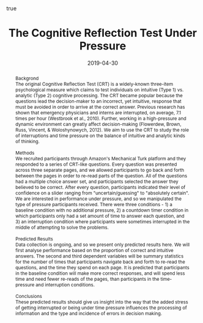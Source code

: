 ---
abstract: Backgrond<br>The original Cognitive Reflection Test (CRT) is a widely-known three-item psychological measure which claims to test individuals on intuitive (Type 1) vs. analytic (Type 2) cognitive processing. The CRT became popular because the questions lead the decision-maker to an incorrect, yet intuitive, response that must be avoided in order to arrive at the correct answer. Previous research has shown that emergency physicians and interns are interrupted, on average, 7.1 times per hour (Westbrook et al., 2010). Further, working in a high-pressure and dynamic environment can greatly affect decision-making (Flowerdew, Brown, Russ, Vincent, & Woloshynowych, 2012). We aim to use the CRT to study the role of interruptions and time pressure on the balance of intuitive and analytic kinds of thinking. <br><br>Methods<br> We recruited participants through Amazon's Mechanical Turk platform and they responded to a series of CRT-like questions. Every question was presented across three separate pages, and we allowed participants to go back and forth between the pages in order to re-read parts of the question. All of the questions had a multiple choice answer set, and participants selected the answer they believed to be correct. After every question, participants indicated their level of confidence on a slider ranging from "uncertain/guessing" to "absolutely certain". We are interested in performance under pressure, and so we manipulated the type of pressure participants received. There were three conditions - 1) a baseline condition with no additional pressure, 2) a countdown timer condition in which participants only had a set amount of time to answer each question, and 3) an interruption condition where participants were sometimes interrupted in the middle of attempting to solve the problems. <br><br>Predicted Results <br>Data collection is ongoing, and so we present only predicted results here. We will first analyse performance based on the proportion of correct and intuitive answers. The second and third dependent variables will be summary statistics for the number of times that participants navigate back and forth to re-read the questions, and the time they spend on each page. It is predicted that participants in the baseline condition will make more correct responses, and will spend less time and need fewer re-reads of the pages, than participants in the time-pressure and interruption conditions. <br><br>Conclusions<br> These predicted results should give us insight into the way that the added stress of getting interrupted or being under time pressure influences the processing of information and the type and incidence of errors in decision making.
all_day: true
authors: [Jennifer Sloane, Ben Newell, Chris Donkin] 
date: "2019-04-30"
date_end: "2040-06-01"
event: Diagnostic Error in Medicine Conference
event_url: https://www.improvediagnosis.org/ausdem2019/
featured: false
image:
  caption: 
  focal_point: 
location: Melbourne, Australia
math: true
projects:
- internal-project
publishDate: "2020-03-25T00:00:00Z"
slides: 
summary: 
tags: [] 
title: "The Cognitive Reflection Test Under Pressure"
url_code: "" 
url_pdf: "files/dem19.pdf"
url_slides: 
url_video: ""
---